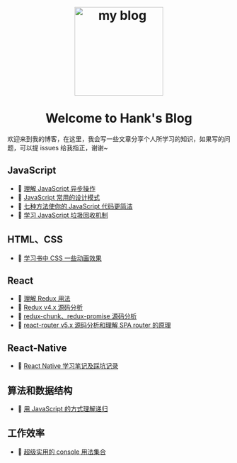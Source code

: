 <h1 align="center">
<br>
  <a href="https://github.com/hankzhuo/Blog"><img src="https://openparachute.files.wordpress.com/2017/11/blog-720.jpg" alt="my blog" width=200"></a>
  <br>
    <br>
  Welcome to Hank's Blog
  <br>
</h1>

欢迎来到我的博客，在这里，我会写一些文章分享个人所学习的知识，如果写的问题，可以提 issues 给我指正，谢谢~


## JavaScript

* 📜 [理解 JavaScript 异步操作](https://github.com/hankzhuo/Blog/issues/2)
* 📜 [JavaScript 常用的设计模式](https://github.com/hankzhuo/Blog/issues/3)
* 📜 [七种方法使你的 JavaScript 代码更简洁](https://github.com/hankzhuo/Blog/issues/4)
* 📜 [学习 JavaScript 垃圾回收机制](https://github.com/hankzhuo/Blog/issues/5)

## HTML、CSS

* 📜 [学习书中 CSS 一些动画效果](https://github.com/hankzhuo/Blog/issues/6)

## React

* 📜 [理解 Redux 用法](https://github.com/hankzhuo/Blog/issues/9)
* 📜 [Redux v4.x 源码分析](https://github.com/hankzhuo/Blog/issues/8)
* 📜 [redux-chunk、redux-promise 源码分析](https://github.com/hankzhuo/Blog/issues/10)
* 📜 [react-router v5.x 源码分析和理解 SPA router 的原理](https://github.com/hankzhuo/Blog/issues/11)

## React-Native

* 📜 [React Native 学习笔记及踩坑记录](https://github.com/hankzhuo/Blog/blob/master/React-Native/React-Native%E5%AD%A6%E4%B9%A0%E7%AC%94%E8%AE%B0%E5%8F%8A%E8%B8%A9%E5%9D%91%E8%AE%B0%E5%BD%95.md)


## 算法和数据结构

* 📜 [用 JavaScript 的方式理解递归](https://github.com/hankzhuo/Blog/blob/master/JS/%E7%94%A8%20JavaScript%20%E7%9A%84%E6%96%B9%E5%BC%8F%E7%90%86%E8%A7%A3%E9%80%92%E5%BD%92.md)


## 工作效率

* 📜 [超级实用的 console 用法集合](https://github.com/hankzhuo/Blog/blob/master/Effciency/console.md)

